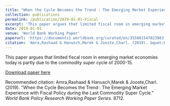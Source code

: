 ```yaml
---
title: "When the Cycle Becomes the Trend : The Emerging Market Experience with Fiscal Policy during the Last Commodity Super Cycle"
collection: publications
permalink: /publication/2019-01-01-Fiscal
excerpt: 'This paper argues that limited fiscal room in emerging market economies today is partly due to the commodity super cycle of 2000-15.'
date: 2019-01-01
venue: 'World Bank Working Paper'
paperurl: 'https://documents1.worldbank.org/curated/en/355881547823983112/pdf/WPS8712.pdf'
citation: 'Amra,Rashaad & Hanusch,Marek & Jooste,Charl. (2019). &quot;When the Cycle Becomes the Trend : The Emerging Market Experience with Fiscal Policy during the Last Commodity Super Cycle.&quot; <i>World Bank Policy Research Working Paper Series</i>. 8712.'
---
```

This paper argues that limited fiscal room in emerging market economies today is partly due to the commodity super cycle of 2000-15.

[Download paper here](https://documents1.worldbank.org/curated/en/355881547823983112/pdf/WPS8712.pdf)

Recommended citation: Amra,Rashaad & Hanusch,Marek & Jooste,Charl. (2019). "When the Cycle Becomes the Trend : The Emerging Market Experience with Fiscal Policy during the Last Commodity Super Cycle." <i>World Bank Policy Research Working Paper Series</i>. 8712.